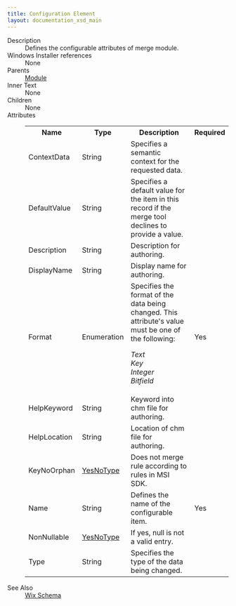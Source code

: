 ```yaml
---
title: Configuration Element
layout: documentation_xsd_main
---
```

<dl>
  <dt>Description</dt>
  <dd>Defines the configurable attributes of merge module.</dd>
  <dt>Windows Installer references</dt>
  <dd>None</dd>
  <dt>Parents</dt>
  <dd>
    <a href="../wix/module">Module</a>
  </dd>
  <dt>Inner Text</dt>
  <dd>None</dd>
  <dt>Children</dt>
  <dd>None</dd>
  <dt>Attributes</dt>
  <dd>
    <table cellspacing="0" cellpadding="0" class="schema">
      <tr>
        <th width="15%">Name</th>
        <th width="15%">Type</th>
        <th width="65%">Description</th>
        <th width="15%">Required</th>
      </tr>
      <tr>
        <td>ContextData</td>
        <td>String</td>
        <td>Specifies a semantic context for the requested data.</td>
        <td>&nbsp;</td>
      </tr>
      <tr>
        <td>DefaultValue</td>
        <td>String</td>
        <td>Specifies a default value for the item in this record if the merge tool declines to provide a value.</td>
        <td>&nbsp;</td>
      </tr>
      <tr>
        <td>Description</td>
        <td>String</td>
        <td>Description for authoring.</td>
        <td>&nbsp;</td>
      </tr>
      <tr>
        <td>DisplayName</td>
        <td>String</td>
        <td>Display name for authoring.</td>
        <td>&nbsp;</td>
      </tr>
      <tr>
        <td>Format</td>
        <td>Enumeration</td>
        <td>Specifies the format of the data being changed.  This attribute's value must be one of the following:<dl><dt class="enumerationValue"><dfn>Text</dfn></dt><dd></dd><dt class="enumerationValue"><dfn>Key</dfn></dt><dd></dd><dt class="enumerationValue"><dfn>Integer</dfn></dt><dd></dd><dt class="enumerationValue"><dfn>Bitfield</dfn></dt><dd></dd></dl></td>
        <td>Yes</td>
      </tr>
      <tr>
        <td>HelpKeyword</td>
        <td>String</td>
        <td>Keyword into chm file for authoring.</td>
        <td>&nbsp;</td>
      </tr>
      <tr>
        <td>HelpLocation</td>
        <td>String</td>
        <td>Location of chm file for authoring.</td>
        <td>&nbsp;</td>
      </tr>
      <tr>
        <td>KeyNoOrphan</td>
        <td><a href="../wix/simple_type_yesnotype">YesNoType</a></td>
        <td>Does not merge rule according to rules in MSI SDK.</td>
        <td>&nbsp;</td>
      </tr>
      <tr>
        <td>Name</td>
        <td>String</td>
        <td>Defines the name of the configurable item.</td>
        <td>Yes</td>
      </tr>
      <tr>
        <td>NonNullable</td>
        <td><a href="../wix/simple_type_yesnotype">YesNoType</a></td>
        <td>If yes, null is not a valid entry.</td>
        <td>&nbsp;</td>
      </tr>
      <tr>
        <td>Type</td>
        <td>String</td>
        <td>Specifies the type of the data being changed.</td>
        <td>&nbsp;</td>
      </tr>
    </table>
  </dd>
  <dt>See Also</dt>
  <dd>
    <a href="../wix">Wix Schema</a>
  </dd>
</dl>
